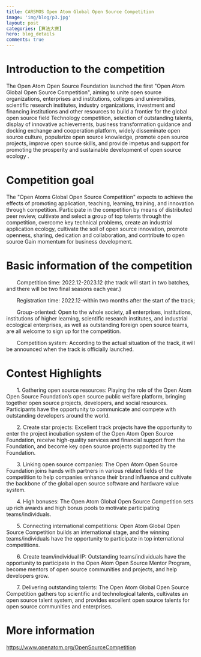 ```yaml
---
title: CARSMOS Open Atom Global Open Source Competition
image: 'img/blog/p3.jpg'
layout: post
categories: [算法大赛]
hero: blog_details
comments: true
---
```



# Introduction to the competition

The Open Atom Open Source Foundation launched the first "Open Atom Global Open Source Competition", aiming to unite open source organizations, enterprises and institutions, colleges and universities, scientific research institutes, industry organizations, investment and financing institutions and other resources to build a frontier for the global open source field Technology competition, selection of outstanding talents, display of innovative achievements, business transformation guidance and docking exchange and cooperation platform, widely disseminate open source culture, popularize open source knowledge, promote open source projects, improve open source skills, and provide impetus and support for promoting the prosperity and sustainable development of open source ecology .

# Competition goal
The "Open Atoms Global Open Source Competition" expects to achieve the effects of promoting application, teaching, learning, training, and innovation through competition. Participate in the competition by means of distributed peer review, cultivate and select a group of top talents through the competition, overcome key technical problems, create an industrial application ecology, cultivate the soil of open source innovation, promote openness, sharing, dedication and collaboration, and contribute to open source Gain momentum for business development.

# Basic information of the competition
  Competition time: 2022.12-2023.12 (the track will start in two batches, and there will be two final seasons each year.)

  Registration time: 2022.12-within two months after the start of the track;

  Group-oriented: Open to the whole society, all enterprises, institutions, institutions of higher learning, scientific research institutes, and industrial ecological enterprises, as well as outstanding foreign open source teams, are all welcome to sign up for the competition.

  Competition system: According to the actual situation of the track, it will be announced when the track is officially launched.

# Contest Highlights
  1. Gathering open source resources: Playing the role of the Open Atom Open Source Foundation’s open source public welfare platform, bringing together open source projects, developers, and social resources. Participants have the opportunity to communicate and compete with outstanding developers around the world.

  2. Create star projects: Excellent track projects have the opportunity to enter the project incubation system of the Open Atom Open Source Foundation, receive high-quality services and financial support from the Foundation, and become key open source projects supported by the Foundation.

  3. Linking open source companies: The Open Atom Open Source Foundation joins hands with partners in various related fields of the competition to help companies enhance their brand influence and cultivate the backbone of the global open source software and hardware value system.

  4. High bonuses: The Open Atom Global Open Source Competition sets up rich awards and high bonus pools to motivate participating teams/individuals.

  5. Connecting international competitions: Open Atom Global Open Source Competition builds an international stage, and the winning teams/individuals have the opportunity to participate in top international competitions.

  6. Create team/individual IP: Outstanding teams/individuals have the opportunity to participate in the Open Atom Open Source Mentor Program, become mentors of open source communities and projects, and help developers grow.

  7. Delivering outstanding talents: The Open Atom Global Open Source Competition gathers top scientific and technological talents, cultivates an open source talent system, and provides excellent open source talents for open source communities and enterprises.

# More information

<https://www.openatom.org/OpenSourceCompetition>
